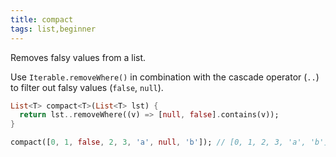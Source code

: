 ```yaml
---
title: compact
tags: list,beginner
---
```


Removes falsy values from a list.

Use `Iterable.removeWhere()` in combination with the cascade operator (`..`) to filter out falsy values (`false`, `null`).

```dart
List<T> compact<T>(List<T> lst) {
  return lst..removeWhere((v) => [null, false].contains(v));
}
```

```dart
compact([0, 1, false, 2, 3, 'a', null, 'b']); // [0, 1, 2, 3, 'a', 'b']
```
